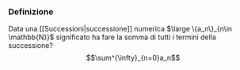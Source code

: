 ### Definizione
Data una [[Successioni|successione]] numerica $\large \{a_n\}_{n\in \mathbb{N}}$  significato ha fare la somma di tutti i termini della successione?
$$\sum^{\infty}_{n=0}a_n$$
